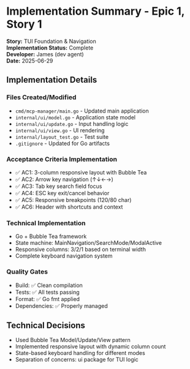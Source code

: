 # Implementation Summary - Epic 1, Story 1

**Story:** TUI Foundation & Navigation  
**Implementation Status:** Complete  
**Developer:** James (dev agent)  
**Date:** 2025-06-29

## Implementation Details

### Files Created/Modified
- `cmd/mcp-manager/main.go` - Updated main application
- `internal/ui/model.go` - Application state model
- `internal/ui/update.go` - Input handling logic  
- `internal/ui/view.go` - UI rendering
- `internal/layout_test.go` - Test suite
- `.gitignore` - Updated for Go artifacts

### Acceptance Criteria Implementation
- ✅ AC1: 3-column responsive layout with Bubble Tea
- ✅ AC2: Arrow key navigation (↑↓←→)
- ✅ AC3: Tab key search field focus
- ✅ AC4: ESC key exit/cancel behavior
- ✅ AC5: Responsive breakpoints (120/80 char)
- ✅ AC6: Header with shortcuts and context

### Technical Implementation
- Go + Bubble Tea framework
- State machine: MainNavigation/SearchMode/ModalActive
- Responsive columns: 3/2/1 based on terminal width
- Complete keyboard navigation system

### Quality Gates
- Build: ✅ Clean compilation
- Tests: ✅ All tests passing
- Format: ✅ Go fmt applied
- Dependencies: ✅ Properly managed

## Technical Decisions
- Used Bubble Tea Model/Update/View pattern
- Implemented responsive layout with dynamic column count
- State-based keyboard handling for different modes
- Separation of concerns: ui package for TUI logic